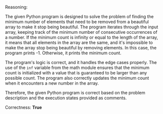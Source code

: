 Reasoning:

The given Python program is designed to solve the problem of finding the minimum number of elements that need to be removed from a beautiful array to make it stop being beautiful. The program iterates through the input array, keeping track of the minimum number of consecutive occurrences of a number. If the minimum count is infinity or equal to the length of the array, it means that all elements in the array are the same, and it's impossible to make the array stop being beautiful by removing elements. In this case, the program prints -1. Otherwise, it prints the minimum count.

The program's logic is correct, and it handles the edge cases properly. The use of the `inf` variable from the math module ensures that the minimum count is initialized with a value that is guaranteed to be larger than any possible count. The program also correctly updates the minimum count when it encounters a new number in the array.

Therefore, the given Python program is correct based on the problem description and the execution states provided as comments.

Correctness: **True**